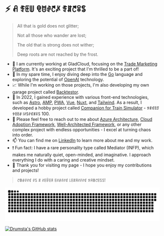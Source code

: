 # ⚡️ ꋬ ꄟꏹꅐ ꋠꌈꂑꇃꈵ ꄟꁲꇃꋖꌚ

>All that is gold does not glitter;
>
>Not all those who wander are lost;
>
> The old that is strong does not wither;
> 
>  Deep roots are not reached by the frost.

- 📝 I am currently working at GladCloud, focusing on the [Trade Marketing Platform](https://www.github.com/gladcloud/). It's an exciting project that I'm thrilled to be a part of!
- 🚶 In my spare time, I enjoy diving deep into the [Go](https://go.dev/) language and exploring the potential of [OpenAI](https://chat.openai.com/) technology.
- 📈 While I'm working on those projects, I'm also developing my own garage project called [Backtestor](https://github.com/backtestor).
- 🔭 In 2022, I gained experience with various front-end technologies, such as [Astro](https://astro.build/), [AMP](https://amp.dev/), [PWA](https://web.dev/progressive-web-apps/), [Vue](https://vuejs.org/), [Nuxt](https://nuxt.com/), and [Tailwind](https://tailwindcss.com/). As a result, I developed a hobby project called [Companion for Train Simulator](https://github.com/drumsta/companion-for-ts) - ꉣꁲꁍꏹꑄꉣꏹꏹꂡ ꒐ꋊꌚꂑꁍꍩꋖꌚ 100.
- 💬 Please feel free to reach out to me about [Azure Architecture](https://learn.microsoft.com/en-us/azure/architecture/), [Cloud Adoption Framework](https://github.com/Azure/caf-terraform-landingzones), [Well-Architected Framework](https://learn.microsoft.com/azure/architecture/framework/), or any other complex project with endless opportunities - I excel at turning chaos into order.
- 📫 You can find me on [LinkedIn](https://www.linkedin.com/in/adrumsta/) to learn more about me and my work.
- ❗ Fun fact: I have a rare personality type called Mediator (INFP), which makes me naturally quiet, open-minded, and imaginative. I approach everything I do with a caring and creative mindset.
- 🎉 Thank you for visiting my page - I hope you enjoy my contributions and projects!
 
> ꇃꂦꂡꂑꋊꁍ ꂑꌚ ꁲ ꋊꏹꀰꏹꋪ ꏹꋊꂡꂑꋊꁍ ꒒ꏹꁲꋪꋊꂑꋊꁍ ꉣꋪꂦꇃꏹꌚꌚ!

![Funny Contributions Animation](contributions.svg)

[![Drumsta's GitHub stats](https://github-readme-stats.vercel.app/api?username=drumsta&count_private=true&hide=contribs&show_icons=true&theme=vue-dark)](https://github.com/anuraghazra/github-readme-stats)
